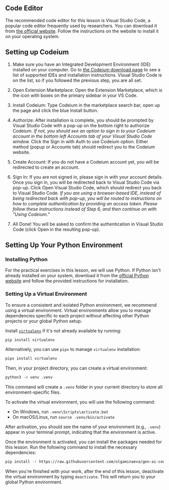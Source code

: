 ## Code Editor

The recommended code editor for this lesson is Visual Studio Code, a popular code editor frequently used by researchers. You can download it from [the official website](https://code.visualstudio.com/). Follow the instructions on the website to install it on your operating system.

## Setting up Codeium

1. Make sure you have an Integrated Development Environment (IDE) installed on your computer. Go to [the Codeium download page](https://codeium.com/download) to see a list of supported IDEs and installation instructions. Visual Studio Code is on the list, so if you followed the previous step, you are all set.

2. Open Extension Marketplace: Open the Extension Marketplace, which is the icon with boxes on the primary sidebar in your VS Code.

3. Install Codeium: Type Codeium in the marketplace search bar, open up the page and click the blue Install button.

4. Authorize: After installation is complete, you should be prompted by Visual Studio Code with a pop-up on the bottom right to authorize Codeium.
*If not, you should see an option to sign in to your Codeium account in the bottom left Accounts tab of your Visual Studio Code window.* 
Click the Sign in with Auth to use Codeium option. Either method (popup or Accounts tab) should redirect you to the Codeium website.

5. Create Account: If you do not have a Codeium account yet, you will be redirected to create an account.

6. Sign In: If you are not signed in, please sign in with your account details. Once you sign in, you will be redirected back to Visual Studio Code via pop-up.
Click Open Visual Studio Code, which should redirect you back to Visual Studio Code.
*If you are using a browser-based IDE, instead of being redirected back with pop-up, you will be routed to instructions on how to complete authentication by providing an access token. Please follow these instructions instead of Step 6, and then continue on with "Using Codeium."*

7. All Done! You will be asked to confirm the authentication in Visual Studio Code (click Open in the resulting pop-up).

## Setting Up Your Python Environment

### Installing Python

For the practical exercises in this lesson, we will use Python. If Python isn't already installed on your system, download it from the [official Python website](https://www.python.org/downloads/) and follow the provided instructions for installation.

### Setting Up a Virtual Environment

To ensure a consistent and isolated Python environment, we recommend using a virtual environment. Virtual environments allow you to manage dependencies specific to each project without affecting other Python projects or your global Python setup.

Install [`virtualenv`](https://virtualenv.pypa.io/en/latest/installation.html) if it's not already available by running:

```bash
pip install virtualenv
```

Alternatively, you can use `pipx` to manage `virtualenv` installation:

```bash
pipx install virtualenv
```

Then, in your project directory, you can create a virtual environment:

```bash
python3 -m venv .venv
```

This command will create a `.venv` folder in your current directory to store all environment-specific files.

To activate the virtual environment, you will use the following command:

- On Windows, run `.venv\Scripts\activate.bat`
- On macOS/Linux, run `source .venv/bin/activate`

After activation, you should see the name of your environment (e.g., `.venv`) appear in your terminal prompt, indicating that the environment is active.

Once the environment is activated, you can install the packages needed for this lesson. Run the following command to install the necessary dependencies:

```bash
pip install -r https://raw.githubusercontent.com/olgaminaeva/gen-ai-coding/refs/heads/main/learners/files/requirements.txt
```

When you're finished with your work, after the end of this lesson, deactivate the virtual environment by typing `deactivate`. This will return you to your global Python environment.

